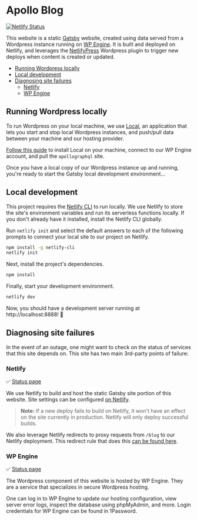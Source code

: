 # Apollo Blog

[![Netlify Status](https://api.netlify.com/api/v1/badges/6bae8279-10f9-456b-82cd-0b6d56a84042/deploy-status)](https://app.netlify.com/sites/distracted-snyder-7d1f01/deploys)

This website is a static [Gatsby](https://gatsbyjs.org) website, created using data served from a Wordpress instance running on [WP Engine](https://wpengine.com/). It is built and deployed on Netlify, and leverages the [NetlifyPress](https://wordpress.org/plugins/deploy-netlifypress/) Wordpress plugin to trigger new deploys when content is created or updated.

- [Running Wordpress locally](#running-wordpress-locally)
- [Local development](#local-development)
- [Diagnosing site failures](#diagnosing-site-failures)
  - [Netlify](#netlify)
  - [WP Engine](#wp-engine)

## Running Wordpress locally

To run Wordpress on your local machine, we use [Local](https://localwp.com/), an application that lets you start and stop local Wordpress instances, and push/pull data between your machine and our hosting provider.

[Follow this guide](https://wpengine.com/support/local/) to install Local on your machine, connect to our WP Engine account, and pull the `apollographql` site.

Once you have a local copy of our Wordpress instance up and running, you're ready to start the Gatsby local development environment...

## Local development

This project requires the [Netlify CLI](https://docs.netlify.com/cli/get-started/) to run locally. We use Netlify to store the site's environment variables and run its serverless functions locally. If you don't already have it installed, install the Netlify CLI globally.

Run `netlify init` and select the default answers to each of the following prompts to connect your local site to our project on Netlify.

```bash
npm install -g netlify-cli
netlify init
```

Next, install the project's dependencies.

```bash
npm install
```

Finally, start your development environment.

```bash
netlify dev
```

Now, you should have a development server running at http://localhost:8888! 🚀

## Diagnosing site failures

In the event of an outage, one might want to check on the status of services that this site depends on. This site has two main 3rd-party points of failure:

### Netlify

✅ [Status page](https://www.netlifystatus.com/)

We use Netlify to build and host the static Gatsby site portion of this website. Site settings can be configured [on Netlify](https://app.netlify.com/sites/distracted-snyder-7d1f01/overview).

> **Note:** If a new deploy fails to build on Netlify, it won't have an effect on the site currently in production. Netlify will only deploy successful builds.

We also leverage Netlify redirects to proxy requests from `/blog` to our Netlify deployment. This redirect rule that does this [can be found here](https://github.com/apollographql/website-router/blob/master/_redirects#L50).

### WP Engine

✅ [Status page](https://wpenginestatus.com/)

The Wordpress component of this website is hosted by WP Engine. They are a service that specializes in secure Wordpress hosting.

One can log in to WP Engine to update our hosting configuration, view server error logs, inspect the database using phpMyAdmin, and more. Login credentials for WP Engine can be found in 1Password.
